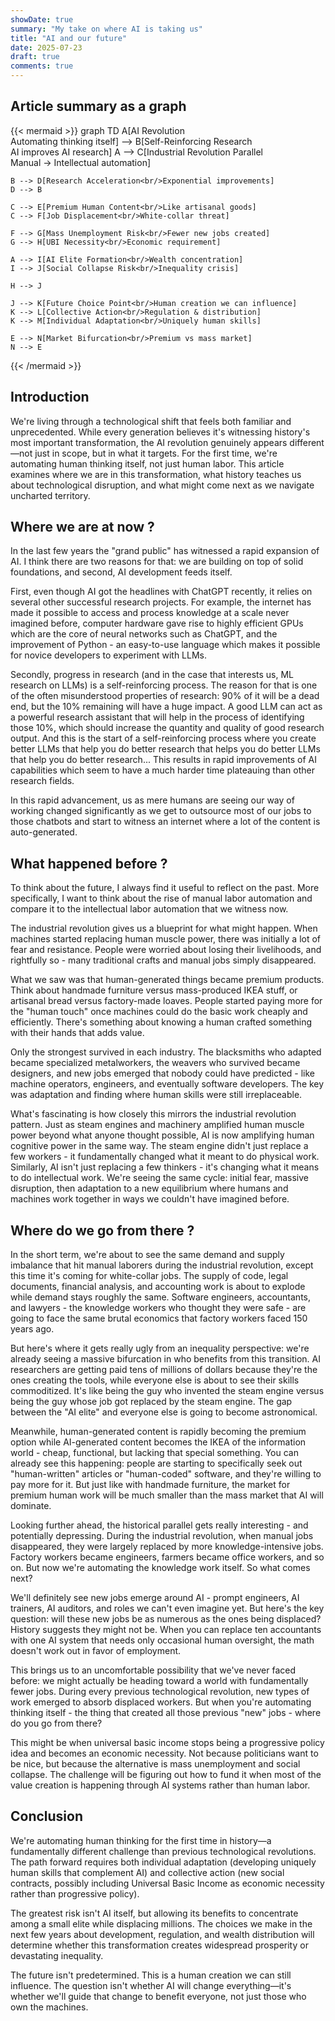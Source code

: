 ```yaml
---
showDate: true
summary: "My take on where AI is taking us"
title: "AI and our future"
date: 2025-07-23
draft: true
comments: true
---
```


## Article summary as a graph
{{< mermaid >}}
graph TD
    A[AI Revolution<br/>Automating thinking itself] --> B[Self-Reinforcing Research<br/>AI improves AI research]
    A --> C[Industrial Revolution Parallel<br/>Manual → Intellectual automation]
    
    B --> D[Research Acceleration<br/>Exponential improvements]
    D --> B
    
    C --> E[Premium Human Content<br/>Like artisanal goods]
    C --> F[Job Displacement<br/>White-collar threat]
    
    F --> G[Mass Unemployment Risk<br/>Fewer new jobs created]
    G --> H[UBI Necessity<br/>Economic requirement]
    
    A --> I[AI Elite Formation<br/>Wealth concentration]
    I --> J[Social Collapse Risk<br/>Inequality crisis]
    
    H --> J
    
    J --> K[Future Choice Point<br/>Human creation we can influence]
    K --> L[Collective Action<br/>Regulation & distribution]
    K --> M[Individual Adaptation<br/>Uniquely human skills]
    
    E --> N[Market Bifurcation<br/>Premium vs mass market]
    N --> E
{{< /mermaid >}}

## Introduction
We're living through a technological shift that feels both familiar and unprecedented. While every generation believes it's witnessing history's most important transformation, the AI revolution genuinely appears different—not just in scope, but in what it targets. For the first time, we're automating human thinking itself, not just human labor. This article examines where we are in this transformation, what history teaches us about technological disruption, and what might come next as we navigate uncharted territory.

## Where we are at now ? 
In the last few years the "grand public" has witnessed a rapid expansion of AI. I think there are two reasons for that: we are building on top of solid foundations, and second, AI development feeds itself.

First, even though AI got the headlines with ChatGPT recently, it relies on several other successful research projects. For example, the internet has made it possible to access and process knowledge at a scale never imagined before, computer hardware gave rise to highly efficient GPUs which are the core of neural networks such as ChatGPT, and the improvement of Python - an easy-to-use language which makes it possible for novice developers to experiment with LLMs.

Secondly, progress in research (and in the case that interests us, ML research on LLMs) is a self-reinforcing process. The reason for that is one of the often misunderstood properties of research: 90% of it will be a dead end, but the 10% remaining will have a huge impact. A good LLM can act as a powerful research assistant that will help in the process of identifying those 10%, which should increase the quantity and quality of good research output. And this is the start of a self-reinforcing process where you create better LLMs that help you do better research that helps you do better LLMs that help you do better research... This results in rapid improvements of AI capabilities which seem to have a much harder time plateauing than other research fields.

In this rapid advancement, us as mere humans are seeing our way of working changed significantly as we get to outsource most of our jobs to those chatbots and start to witness an internet where a lot of the content is auto-generated.

## What happened before ? 
To think about the future, I always find it useful to reflect on the past. More specifically, I want to think about the rise of manual labor automation and compare it to the intellectual labor automation that we witness now.

The industrial revolution gives us a blueprint for what might happen. When machines started replacing human muscle power, there was initially a lot of fear and resistance. People were worried about losing their livelihoods, and rightfully so - many traditional crafts and manual jobs simply disappeared.

What we saw was that human-generated things became premium products. Think about handmade furniture versus mass-produced IKEA stuff, or artisanal bread versus factory-made loaves. People started paying more for the "human touch" once machines could do the basic work cheaply and efficiently. There's something about knowing a human crafted something with their hands that adds value.

Only the strongest survived in each industry. The blacksmiths who adapted became specialized metalworkers, the weavers who survived became designers, and new jobs emerged that nobody could have predicted - like machine operators, engineers, and eventually software developers. The key was adaptation and finding where human skills were still irreplaceable.

What's fascinating is how closely this mirrors the industrial revolution pattern. Just as steam engines and machinery amplified human muscle power beyond what anyone thought possible, AI is now amplifying human cognitive power in the same way. The steam engine didn't just replace a few workers - it fundamentally changed what it meant to do physical work. Similarly, AI isn't just replacing a few thinkers - it's changing what it means to do intellectual work. We're seeing the same cycle: initial fear, massive disruption, then adaptation to a new equilibrium where humans and machines work together in ways we couldn't have imagined before. 

## Where do we go from there ? 

In the short term, we're about to see the same demand and supply imbalance that hit manual laborers during the industrial revolution, except this time it's coming for white-collar jobs. The supply of code, legal documents, financial analysis, and accounting work is about to explode while demand stays roughly the same. Software engineers, accountants, and lawyers - the knowledge workers who thought they were safe - are going to face the same brutal economics that factory workers faced 150 years ago.

But here's where it gets really ugly from an inequality perspective: we're already seeing a massive bifurcation in who benefits from this transition. AI researchers are getting paid tens of millions of dollars because they're the ones creating the tools, while everyone else is about to see their skills commoditized. It's like being the guy who invented the steam engine versus being the guy whose job got replaced by the steam engine. The gap between the "AI elite" and everyone else is going to become astronomical.

Meanwhile, human-generated content is rapidly becoming the premium option while AI-generated content becomes the IKEA of the information world - cheap, functional, but lacking that special something. You can already see this happening: people are starting to specifically seek out "human-written" articles or "human-coded" software, and they're willing to pay more for it. But just like with handmade furniture, the market for premium human work will be much smaller than the mass market that AI will dominate.

Looking further ahead, the historical parallel gets really interesting - and potentially depressing. During the industrial revolution, when manual jobs disappeared, they were largely replaced by more knowledge-intensive jobs. Factory workers became engineers, farmers became office workers, and so on. But now we're automating the knowledge work itself. So what comes next?

We'll definitely see new jobs emerge around AI - prompt engineers, AI trainers, AI auditors, and roles we can't even imagine yet. But here's the key question: will these new jobs be as numerous as the ones being displaced? History suggests they might not be. When you can replace ten accountants with one AI system that needs only occasional human oversight, the math doesn't work out in favor of employment.

This brings us to an uncomfortable possibility that we've never faced before: we might actually be heading toward a world with fundamentally fewer jobs. During every previous technological revolution, new types of work emerged to absorb displaced workers. But when you're automating thinking itself - the thing that created all those previous "new" jobs - where do you go from there?

This might be when universal basic income stops being a progressive policy idea and becomes an economic necessity. Not because politicians want to be nice, but because the alternative is mass unemployment and social collapse. The challenge will be figuring out how to fund it when most of the value creation is happening through AI systems rather than human labor.

## Conclusion
We're automating human thinking for the first time in history—a fundamentally different challenge than previous technological revolutions. The path forward requires both individual adaptation (developing uniquely human skills that complement AI) and collective action (new social contracts, possibly including Universal Basic Income as economic necessity rather than progressive policy).

The greatest risk isn't AI itself, but allowing its benefits to concentrate among a small elite while displacing millions. The choices we make in the next few years about development, regulation, and wealth distribution will determine whether this transformation creates widespread prosperity or devastating inequality.

The future isn't predetermined. This is a human creation we can still influence. The question isn't whether AI will change everything—it's whether we'll guide that change to benefit everyone, not just those who own the machines.
